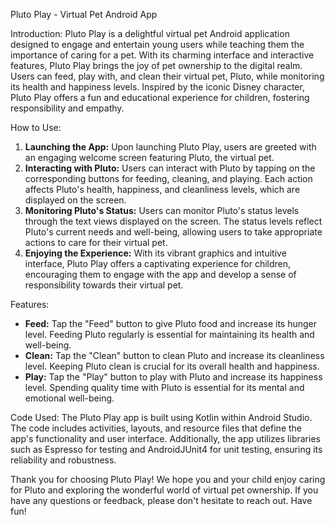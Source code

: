 Pluto Play - Virtual Pet Android App

Introduction:
Pluto Play is a delightful virtual pet Android application designed to engage and entertain young users while teaching them the importance of caring for a pet. With its charming interface and interactive features, Pluto Play brings the joy of pet ownership to the digital realm. Users can feed, play with, and clean their virtual pet, Pluto, while monitoring its health and happiness levels. Inspired by the iconic Disney character, Pluto Play offers a fun and educational experience for children, fostering responsibility and empathy.

How to Use:
1. **Launching the App:** Upon launching Pluto Play, users are greeted with an engaging welcome screen featuring Pluto, the virtual pet.
2. **Interacting with Pluto:** Users can interact with Pluto by tapping on the corresponding buttons for feeding, cleaning, and playing. Each action affects Pluto's health, happiness, and cleanliness levels, which are displayed on the screen.
3. **Monitoring Pluto's Status:** Users can monitor Pluto's status levels through the text views displayed on the screen. The status levels reflect Pluto's current needs and well-being, allowing users to take appropriate actions to care for their virtual pet.
4. **Enjoying the Experience:** With its vibrant graphics and intuitive interface, Pluto Play offers a captivating experience for children, encouraging them to engage with the app and develop a sense of responsibility towards their virtual pet.

Features:
- **Feed:** Tap the "Feed" button to give Pluto food and increase its hunger level. Feeding Pluto regularly is essential for maintaining its health and well-being.
- **Clean:** Tap the "Clean" button to clean Pluto and increase its cleanliness level. Keeping Pluto clean is crucial for its overall health and happiness.
- **Play:** Tap the "Play" button to play with Pluto and increase its happiness level. Spending quality time with Pluto is essential for its mental and emotional well-being.

Code Used:
The Pluto Play app is built using Kotlin within Android Studio. The code includes activities, layouts, and resource files that define the app's functionality and user interface. Additionally, the app utilizes libraries such as Espresso for testing and AndroidJUnit4 for unit testing, ensuring its reliability and robustness.

Thank you for choosing Pluto Play!
We hope you and your child enjoy caring for Pluto and exploring the wonderful world of virtual pet ownership. If you have any questions or feedback, please don't hesitate to reach out. Have fun!
